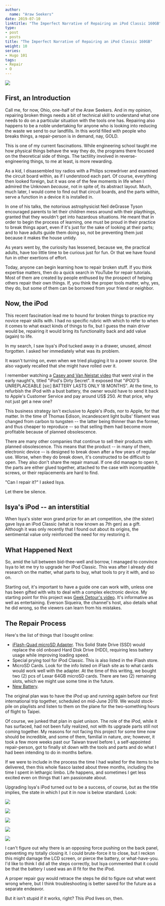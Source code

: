 ```yaml
---
author:
  name: "Araw Seekers"
date: 2019-07-10
linktitle: "The Imperfect Narrative of Repairing an iPod Classic 160GB"
type:
- post
- posts
title: "The Imperfect Narrative of Repairing an iPod Classic 160GB"
weight: 10
series:
- Hugo 101
tags:
- Repair
- O
---
```

<img src="/images/ipod7.jpg">
<!-- wp:heading -->
<h2>First, an Introduction</h2>
<!-- /wp:heading -->

<!-- wp:paragraph {"align":"left"} -->
<p style="text-align:left">Call me, for now, Ohio, one-half of the Araw Seekers. And in my opinion, repairing broken things needs a bit of technical skill to understand what one needs to do on a particular situation with the tools one has. Repairing also happens to be a noble undertaking for anyone who is looking into reducing the waste we send to our landfills. In this world filled with people who breaks things, a repair-person is in demand, nay, GOLD.</p>
<!-- /wp:paragraph -->

<!-- wp:paragraph -->
<p>This is one of my current fascinations. While engineering school taught me how physical things behave the way they do, the programs there focused on the theoretical side of things. The tactility involved in reverse-engineering things, to me at least, is more rewarding. </p>
<!-- /wp:paragraph -->

<!-- wp:paragraph -->
<p>As a kid, I disassembled toy radios with a Philips screwdriver and examined the circuit board within, as if I understood each part. Of course, everything then looked foreign, but it was one of the few moments in life when I admired the Unknown <em>because</em>, not in spite of, its abstract layout. Much, much later, I would come to find out that circuit boards, and the parts within, serve a function in a device it is installed in. </p>
<!-- /wp:paragraph -->

<!-- wp:paragraph -->
<p>In one of his talks, the notorious astrophysicist Neil deGrasse Tyson encouraged parents to let their children mess around with their playthings, granted that they wouldn't get into hazardous situations. He meant that in order to begin the process of learning, one must be proud in their practice to break things apart, even if it's just for the sake of looking at their parts; and to have adults guide them doing so, not be preventing them just because it makes the house untidy.</p>
<!-- /wp:paragraph -->

<!-- wp:paragraph -->
<p>As years went by, the curiosity has lessened, because we, the practical adults, have too little time to be curious just for fun. Or that we have found fun in other exertions of effort. </p>
<!-- /wp:paragraph -->

<!-- wp:paragraph -->
<p>Today, anyone can begin learning how to repair broken stuff. If you think expertise matters, then do a quick search in YouTube for repair tutorials. Most of them are created by people enthused by the prospect of helping others repair their own things. If, you think the proper tools matter, why, yes, they do, but some of them can be borrowed from your friend or neighbor.</p>
<!-- /wp:paragraph -->

<!-- wp:heading -->
<h2>Now, the iPod</h2>
<!-- /wp:heading -->

<!-- wp:paragraph -->
<p>This recent fascination lead me to hound for broken things to practice my novice repair skills with. I had no specific rubric with which to refer to when it comes to what exact kinds of things to fix, but I guess the main driver would be, repairing it would bring its functionality back and add value (again) to life. </p>
<!-- /wp:paragraph -->

<!-- wp:paragraph -->
<p>In my search, I saw Isya's iPod tucked away in a drawer, unused, almost forgotten. I asked her immediately what was its problem.</p>
<!-- /wp:paragraph -->

<!-- wp:paragraph -->
<p>It wasn't turning on, even when we tried plugging it to a power source. She also vaguely recalled that she might have rolled over it. </p>
<!-- /wp:paragraph -->

<!-- wp:paragraph -->
<p>I remember watching a <a href="https://invidio.us/watch?v=SuTcavAzopg">Casey and Van Neistat video</a> that went viral in the early naught's, titled "iPod's Dirty Secret". It exposed that "iPOD'S UNREPLACEABLE [sic] BATTERY LASTS ONLY 18 MONTHS". At the time, to refurbish the iPod with a bust battery, the owner would have to send it back to Apple's Customer Service and pay around US$ 250. At that price, why not just get a new one?</p>
<!-- /wp:paragraph -->

<!-- wp:paragraph -->
<p>This business strategy isn't exclusive to Apple's iPods, nor to Apple, for that matter. In the time of Thomas Edison, incandescent light bulbs' filament was changed from carbon to tungsten -- the latter being thinner than the former, and thus cheaper to reproduce -- so that selling them had become more profitable because of planned obsolescence. </p>
<!-- /wp:paragraph -->

<!-- wp:paragraph -->
<p>There are many other companies that continue to sell their products with planned obsolescence. This means that the product -- in many of them, electronic device -- is designed to break down after a few years of regular use. Worse, when they do break down, it's constructed to be difficult to open. They also don't share the repair manual. If one did manage to open it, the parts are either glued together, attached to the case with incompatible screws, or their replacements are hard to find.  </p>
<!-- /wp:paragraph -->

<!-- wp:paragraph -->
<p>"Can I repair it?" I asked Isya. </p>
<!-- /wp:paragraph -->

<!-- wp:paragraph -->
<p>Let there be silence.</p>
<!-- /wp:paragraph -->

<!-- wp:heading -->
<h2>Isya's iPod -- an interstitial</h2>
<!-- /wp:heading -->

<!-- wp:paragraph -->
<p>When Isya's sister won grand prize for an art competition, she (the sister) gave Isya an iPod Classic (what is now known as 7th gen) as a gift. Although it was only recently that I found out about its origins, the sentimental value only reinforced the need for my restoring it. </p>
<!-- /wp:paragraph -->

<!-- wp:heading -->
<h2>What Happened Next</h2>
<!-- /wp:heading -->

<!-- wp:paragraph -->
<p> So, amid the lull between bid-thee-well and borrow, I managed to convince Isya to let me try to upgrade her iPod Classic. This was after I already did research on the matter, what parts to buy, what tools to pry it with, and so on.</p>
<!-- /wp:paragraph -->

<!-- wp:paragraph -->
<p>Starting out, it's important to have a guide one can work with, unless one has been gifted with wits to deal with a complex electronic device. My starting point for this project was <a href="https://invidio.us/watch?v=4AF1Pjbwc6c">Geek Detour's video</a>. It's informative as well as entertaining. Everson Siqueira, the channel's host, also details what he did wrong, so the viewers can learn from his mistakes.</p>
<!-- /wp:paragraph -->

<!-- wp:heading -->
<h2>The Repair Process</h2>
<!-- /wp:heading -->

<!-- wp:paragraph -->
<p>Here's the list of things that I bought online:</p>
<!-- /wp:paragraph -->

<!-- wp:list -->
<ul><li><a href="https://www.iflash.xyz/store/iflash-quad/">iFlash-Quad microSD Adapter</a>. This Solid State Drive (SSD) would replace the old onboard Hard Disk Drive (HDD), requiring less battery usage while improving loading speed. </li><li> Special prying tool for iPod Classic. This is also listed in the iFlash store. </li><li>MicroSD Cards. Look for the info listed on iFlash site as to what cards would work well with the adapter. At the time of this writing, we bought two (2) pcs of Lexar 64GB microSD cards. There are two (2) remaining slots, which we might use some time in the future.</li><li><a href="https://www.ebay.ph/itm/Replacement-battery-for-ipod-classic-7th-gen-generation-160GB-650mAh-thin/223227260913">New Battery</a>. </li></ul>
<!-- /wp:list -->

<!-- wp:paragraph -->
<p>The original plan was to have the iPod up and running again before our first international trip together, scheduled on mid-June 2019. We would stock-pile on playlists and listen to them on the plane for the two-something hours of flight to Taipei. </p>
<!-- /wp:paragraph -->

<!-- wp:paragraph -->
<p>Of course, we junked that plan in quiet unison. The role of the iPod, while it has surfaced, had not been fully realized, not with its upgrade parts still not coming together. My reasons for not facing this project for some time now should be incredible, and some of them, familial in nature, <em>are</em>; however, it took a few more weeks past our Taiwan travel before I, a self-appointed repair-person, got to finally sit down with the tools and parts and do what I had been intending to do in months before. </p>
<!-- /wp:paragraph -->

<!-- wp:paragraph -->
<p>If we were to include in the process the time I had waited for the items to be delivered, then this whole fiasco lasted about three months, including the time I spent in lethargic limbo. Life happens, and sometimes I get less excited even on things that I am passionate about. </p>
<!-- /wp:paragraph -->

<!-- wp:paragraph -->
<p>Upgrading Isya's iPod turned out to be a success, of course, but as the title implies, the state in which I put it in now is below standard. Look:</p>
<!-- /wp:paragraph -->

<!-- wp:gallery {"ids":[32,33,36,37]} -->
<p><img src="/images/ipod1.jpg"></p>
<p><img src="/images/ipod2.jpg"></p>
<p><img src="/images/ipod3.jpg"></p>
<p><img src="/images/ipod5.jpg"></p>
<p><img src="/images/ipod6.jpg"></p>
<!-- /wp:gallery -->

<!-- wp:paragraph -->
<p>I can't figure out why there is an opposing force pushing on the back panel, preventing my totally closing it. I could brute-force it to close, but I reckon this might damage the LCD screen, or pierce the battery, or what-have-you. I'd like to think  I did all the steps correctly, but Isya commented that it could be that the battery I used was an ill fit for the the iPod.</p>
<!-- /wp:paragraph -->

<!-- wp:paragraph -->
<p>A proper repair guy would retrace the steps he did to figure out what went wrong where, but I think troubleshooting is better saved for the future as a separate endeavor. </p>
<!-- /wp:paragraph -->

<!-- wp:paragraph -->
<p>But it isn't stupid if it works, right? This iPod lives on, then.</p>
<!-- /wp:paragraph -->
